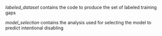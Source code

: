 *labeled_dataset* contains the code to produce the set of labeled training gaps

*model_selection* contains the analysis used for selecting the model to predict intentional disabling